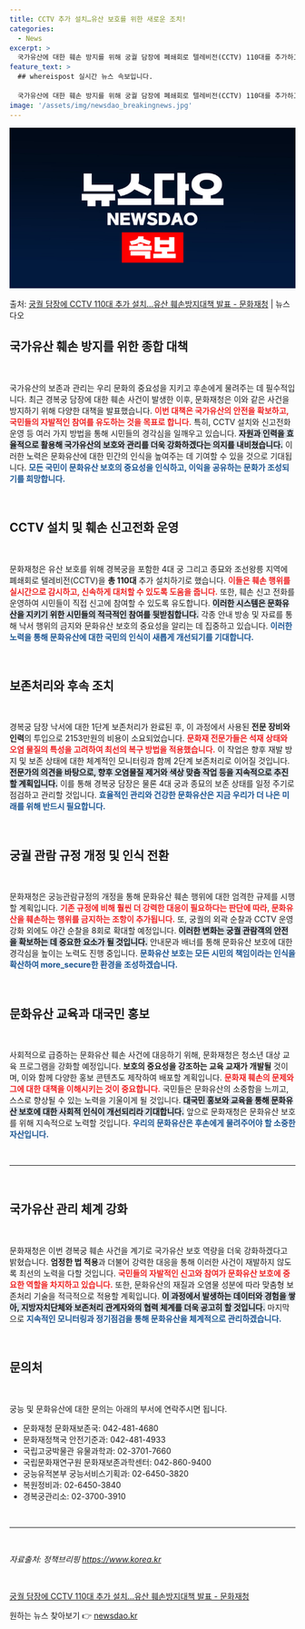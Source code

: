 ```yaml
---
title: CCTV 추가 설치…유산 보호를 위한 새로운 조치!
categories:
  - News
excerpt: >
  국가유산에 대한 훼손 방지를 위해 궁궐 담장에 폐쇄회로 텔레비전(CCTV) 110대를 추가하고, 훼손 신고전…
feature_text: >
  ## whereispost 실시간 뉴스 속보입니다.

  국가유산에 대한 훼손 방지를 위해 궁궐 담장에 폐쇄회로 텔레비전(CCTV) 110대를 추가하고, 훼손 신고전…
image: '/assets/img/newsdao_breakingnews.jpg'
---
```


![뉴스다오 속보](/assets/img/newsdao_breakingnews.jpg)

<p>출처: <a href="https://newsdao.kr/2926" rel="dofollow">궁궐 담장에 CCTV 110대 추가 설치…유산 훼손방지대책 발표 - 문화재청</a> | 뉴스다오</p>

<h2 data-ke-size="size26">국가유산 훼손 방지를 위한 종합 대책</h2>

<p data-ke-size="size16">&nbsp;</p>

국가유산의 보존과 관리는 우리 문화의 중요성을 지키고 후손에게 물려주는 데 필수적입니다. 최근 경복궁 담장에 대한 훼손 사건이 발생한 이후, 문화재청은 이와 같은 사건을 방지하기 위해 다양한 대책을 발표했습니다. <b><span style="color: #ee2323;">이번 대책은 국가유산의 안전을 확보하고, 국민들의 자발적인 참여를 유도하는 것을 목표로 합니다.</span></b> 특히, CCTV 설치와 신고전화 운영 등 여러 가지 방법을 통해 시민들의 경각심을 일깨우고 있습니다. <b><span style="background-color: #21538527;">자원과 인력을 효율적으로 활용해 국가유산의 보호와 관리를 더욱 강화하겠다는 의지를 내비쳤습니다.</span></b> 이러한 노력은 문화유산에 대한 민간의 인식을 높여주는 데 기여할 수 있을 것으로 기대됩니다. <b><span style="color: #1a5490;">모든 국민이 문화유산 보호의 중요성을 인식하고, 이익을 공유하는 문화가 조성되기를 희망합니다.</span></b>

<p data-ke-size="size16">&nbsp;</p>

<h2 data-ke-size="size26">CCTV 설치 및 훼손 신고전화 운영</h2>

<p data-ke-size="size16">&nbsp;</p>

문화재청은 유산 보호를 위해 경복궁을 포함한 4대 궁 그리고 종묘와 조선왕릉 지역에 폐쇄회로 텔레비전(CCTV)을 <b>총 110대</b> 추가 설치하기로 했습니다. <b><span style="color: #ee2323;">이들은 훼손 행위를 실시간으로 감시하고, 신속하게 대처할 수 있도록 도움을 줍니다.</span></b> 또한, 훼손 신고 전화를 운영하여 시민들이 직접 신고에 참여할 수 있도록 유도합니다. <b><span style="background-color: #21538527;">이러한 시스템은 문화유산을 지키기 위한 시민들의 적극적인 참여를 뒷받침합니다.</span></b> 각종 안내 방송 및 자료를 통해 낙서 행위의 금지와 문화유산 보호의 중요성을 알리는 데 집중하고 있습니다. <b><span style="color: #1a5490;">이러한 노력을 통해 문화유산에 대한 국민의 인식이 새롭게 개선되기를 기대합니다.</span></b>

<p data-ke-size="size16">&nbsp;</p>

<h2 data-ke-size="size26">보존처리와 후속 조치</h2>

<p data-ke-size="size16">&nbsp;</p>

경복궁 담장 낙서에 대한 1단계 보존처리가 완료된 후, 이 과정에서 사용된 <b>전문 장비와 인력</b>의 투입으로 2153만원의 비용이 소요되었습니다. <b><span style="color: #ee2323;">문화재 전문가들은 석재 상태와 오염 물질의 특성을 고려하여 최선의 복구 방법을 적용했습니다.</span></b> 이 작업은 향후 재발 방지 및 보존 상태에 대한 체계적인 모니터링과 함께 2단계 보존처리로 이어질 것입니다. <b><span style="background-color: #21538527;">전문가의 의견을 바탕으로, 향후 오염물질 제거와 색상 맞춤 작업 등을 지속적으로 추진할 계획입니다.</span></b> 이를 통해 경복궁 담장은 물론 4대 궁과 종묘의 보존 상태를 일정 주기로 점검하고 관리할 것입니다. <b><span style="color: #1a5490;">효율적인 관리와 건강한 문화유산은 지금 우리가 더 나은 미래를 위해 반드시 필요합니다.</span></b>

<p data-ke-size="size16">&nbsp;</p>

<h2 data-ke-size="size26">궁궐 관람 규정 개정 및 인식 전환</h2>

<p data-ke-size="size16">&nbsp;</p>

문화재청은 궁능관람규정의 개정을 통해 문화유산 훼손 행위에 대한 엄격한 규제를 시행할 계획입니다. <b><span style="color: #ee2323;">기존 규정에 비해 훨씬 더 강력한 대응이 필요하다는 판단에 따라, 문화유산을 훼손하는 행위를 금지하는 조항이 추가됩니다.</span></b> 또, 궁궐의 외곽 순찰과 CCTV 운영 강화 외에도 야간 순찰을 8회로 확대할 예정입니다. <b><span style="background-color: #21538527;">이러한 변화는 궁궐 관람객의 안전을 확보하는 데 중요한 요소가 될 것입니다.</span></b> 안내문과 배너를 통해 문화유산 보호에 대한 경각심을 높이는 노력도 진행 중입니다. <b><span style="color: #1a5490;">문화유산 보호는 모든 시민의 책임이라는 인식을 확산하여 more_secure한 환경을 조성하겠습니다.</span></b>

<p data-ke-size="size16">&nbsp;</p>

<h2 data-ke-size="size26">문화유산 교육과 대국민 홍보</h2>

<p data-ke-size="size16">&nbsp;</p>

사회적으로 급증하는 문화유산 훼손 사건에 대응하기 위해, 문화재청은 청소년 대상 교육 프로그램을 강화할 예정입니다. <b>보호의 중요성을 강조하는 교육 교재가 개발될</b> 것이며, 이와 함께 다양한 홍보 콘텐츠도 제작하여 배포할 계획입니다. <b><span style="color: #ee2323;">문화재 훼손의 문제와 그에 대한 대책을 이해시키는 것이 중요합니다.</span></b> 국민들은 문화유산의 소중함을 느끼고, 스스로 향상될 수 있는 노력을 기울이게 될 것입니다. <b><span style="background-color: #21538527;">대국민 홍보와 교육을 통해 문화유산 보호에 대한 사회적 인식이 개선되리라 기대합니다.</span></b> 앞으로 문화재청은 문화유산 보호를 위해 지속적으로 노력할 것입니다. <b><span style="color: #1a5490;">우리의 문화유산은 후손에게 물려주어야 할 소중한 자산입니다.</span></b>

<p data-ke-size="size16">&nbsp;</p> 

<hr>

<p data-ke-size="size16">&nbsp;</p>

<h2 data-ke-size="size26">국가유산 관리 체계 강화</h2>

<p data-ke-size="size16">&nbsp;</p>

문화재청은 이번 경복궁 훼손 사건을 계기로 국가유산 보호 역량을 더욱 강화하겠다고 밝혔습니다. <b>엄정한 법 적용</b>과 더불어 강력한 대응을 통해 이러한 사건이 재발하지 않도록 최선의 노력을 다할 것입니다. <b><span style="color: #ee2323;">국민들의 자발적인 신고와 참여가 문화유산 보호에 중요한 역할을 차지하고 있습니다.</span></b> 또한, 문화유산의 재질과 오염물 성분에 따라 맞춤형 보존처리 기술을 적극적으로 적용할 계획입니다. <b><span style="background-color: #21538527;">이 과정에서 발생하는 데이터와 경험을 쌓아, 지방자치단체와 보존처리 관계자와의 협력 체계를 더욱 공고히 할 것입니다.</span></b> 마지막으로 <b><span style="color: #1a5490;">지속적인 모니터링과 정기점검을 통해 문화유산을 체계적으로 관리하겠습니다.</span></b> 

<p data-ke-size="size16">&nbsp;</p>

<h2 data-ke-size="size26">문의처</h2>

<p data-ke-size="size16">&nbsp;</p>

궁능 및 문화유산에 대한 문의는 아래의 부서에 연락주시면 됩니다.

<ul>
    <li>문화재청 문화재보존국: 042-481-4680</li>
    <li>문화재정책국 안전기준과: 042-481-4933</li>
    <li>국립고궁박물관 유물과학과: 02-3701-7660</li>
    <li>국립문화재연구원 문화재보존과학센터: 042-860-9400</li>
    <li>궁능유적본부 궁능서비스기획과: 02-6450-3820</li>
    <li>복원정비과: 02-6450-3840</li>
    <li>경복궁관리소: 02-3700-3910</li>
</ul>

<p data-ke-size="size16">&nbsp;</p>

<hr>

<p data-ke-size="size16">&nbsp;</p>

<i>자료출처: 정책브리핑 https://www.korea.kr</i>

<p data-ke-size="size16">&nbsp;</p>

<a href="https://newsdao.kr/2926">궁궐 담장에 CCTV 110대 추가 설치…유산 훼손방지대책 발표 - 문화재청</a> 

원하는 뉴스 찾아보기 👉 <a href="https://newsdao.kr" rel="dofollow">newsdao.kr</a>


